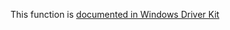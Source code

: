 This function is [documented in Windows Driver Kit](https://learn.microsoft.com/en-us/windows-hardware/drivers/ddi/wdm/nf-wdm-zwunloaddriver)
